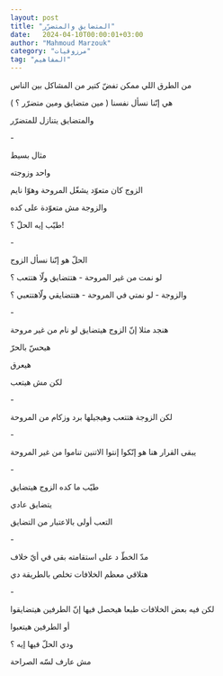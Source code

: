 ```yaml
---
layout: post
title: "المتضايق والمتضرّر"
date:   2024-04-10T00:00:01+03:00
author: "Mahmoud Marzouk"
category: "مرزوقيات"
tag: "المفاهيم"
---
```



من الطرق اللي ممكن تفضّ كتير من المشاكل بين الناس

هي إنّنا نسأل نفسنا ( مين متضايق ومين متضرّر ؟ )

والمتضايق يتنازل للمتضرّر

\-

مثال بسيط

واحد وزوجته

الزوج كان متعوّد يشغّل المروحة وهوّا نايم

والزوجة مش متعوّدة على كده

طيّب إيه الحلّ ؟!

\-

الحلّ هو إنّنا نسأل الزوج

لو نمت من غير المروحة - هتتضايق ولّا هتتعب ؟

والزوجة - لو نمتي في المروحة - هتتضايقي ولّاهتتعبي
؟

\-

هنجد مثلا إنّ الزوج هيتضايق لو نام من غير مروحة

هيحسّ بالحرّ

هيعرق

لكن مش هيتعب

\-

لكن الزوجة هتتعب وهيجيلها برد وزكام من المروحة

\-

يبقى القرار هنا هو إنّكوا إنتوا الاتنين تناموا من غير
المروحة

\-

طيّب ما كده الزوج هيتضايق

يتضايق عادي

التعب أولى بالاعتبار من التضايق

\-

مدّ الخطّ د على استقامته بقى في أيّ خلاف

هتلاقي معظم الخلافات تخلص بالطريقة دي

\-

لكن فيه بعض الخلافات طبعا هيحصل فيها إنّ الطرفين
هيتضايقوا

أو الطرفين هيتعبوا

ودي الحلّ فيها إيه ؟

مش عارف لسّه الصراحة
